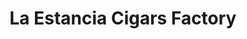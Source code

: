 ---
title: "La Estancia Cigars Factory"
url: /higueey/la-estancia-cigars-factory/
shop: Allgemein
---